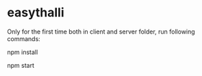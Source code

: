 # easythalli

<p>Only for the first time both in client and server folder, run following commands:</p>
npm install

npm start